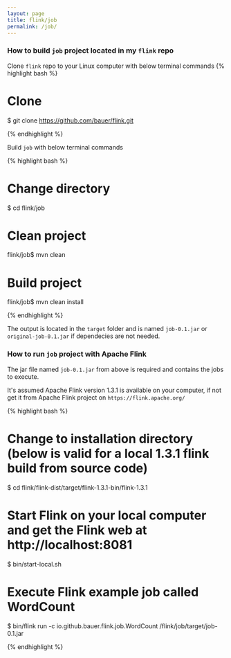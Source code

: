 ```yaml
---
layout: page
title: flink/job
permalink: /job/
---
```


### How to build `job` project located in my `flink` repo

Clone `flink` repo to your Linux computer with below terminal commands
{% highlight bash %}

# Clone
$ git clone https://github.com/bauer/flink.git

{% endhighlight %}

Build `job` with below terminal commands

{% highlight bash %}

# Change directory
$ cd flink/job

# Clean project
flink/job$ mvn clean

# Build project
flink/job$ mvn clean install

{% endhighlight %}

The output is located in the `target` folder and is named `job-0.1.jar` or `original-job-0.1.jar` if dependecies are not needed.


### How to run `job` project with Apache Flink

The jar file named `job-0.1.jar` from above is required and contains the jobs to execute.

It's assumed Apache Flink version 1.3.1 is available on your computer, if not get it from Apache Flink project on `https://flink.apache.org/`

{% highlight bash %}

# Change to installation directory (below is valid for a local 1.3.1 flink build from source code)
$ cd flink/flink-dist/target/flink-1.3.1-bin/flink-1.3.1

# Start Flink on your local computer and get the Flink web at http://localhost:8081
$ bin/start-local.sh

# Execute Flink example job called WordCount
$ bin/flink run -c io.github.bauer.flink.job.WordCount <your-path>/flink/job/target/job-0.1.jar

{% endhighlight %}
